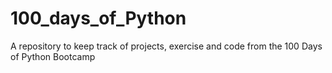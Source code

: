 # 100_days_of_Python
A repository to keep track of projects, exercise and code from the 100 Days of Python Bootcamp

